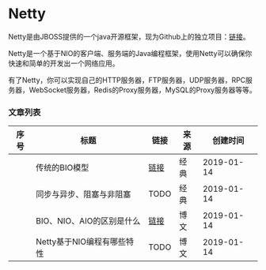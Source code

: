 
# Netty

Netty是由JBOSS提供的一个java开源框架，现为Github上的独立项目：[链接](https://github.com/netty/netty)。

Netty是一个基于NIO的客户端、服务端的Java编程框架，使用Netty可以确保你快速和简单的开发出一个网络应用。

有了Netty，你可以实现自己的HTTP服务器，FTP服务器，UDP服务器，RPC服务器，WebSocket服务器，Redis的Proxy服务器，MySQL的Proxy服务器等等。  

### 文章列表

|序号|标题|链接|来源|创建时间|
|--|--|--|--|--|
||传统的BIO模型|[链接](传统的BIO模型)|经典|2019-01-14|
||同步与异步、阻塞与非阻塞|TODO|经典|2019-01-14|
||BIO、NIO、AIO的区别是什么|[链接](BIO_NIO_AIO的区别)|博文|2019-01-14|
||Netty基于NIO编程有哪些特性|TODO|博文|2019-01-14|
